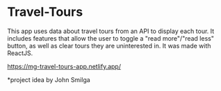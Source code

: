 # Travel-Tours

This app uses data about travel tours from an API to display each tour. It includes features that allow the user to toggle a "read more"/"read less" button, as well as clear tours they are uninterested in. It was made with ReactJS.

https://mg-travel-tours-app.netlify.app/

*project idea by John Smilga
